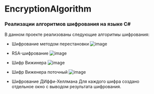 # EncryptionAlgorithm
### Реализации алгоритмов шифрования на языке C#
В данном проекте реализованы следующие алгоритмы шифрования:
- Шифрование методом перестановки
![image](https://user-images.githubusercontent.com/47456363/235377472-ee259827-b072-4614-a37a-ce3a3c49f70f.png)

- RSA-шифрование
![image](https://user-images.githubusercontent.com/47456363/235377491-3c67a6bd-865d-4e4d-8133-0c0d5e8e614e.png)

- Шифр Вижинера
![image](https://user-images.githubusercontent.com/47456363/235377512-cd5a8b28-afb9-43f1-9d48-cffe5e88c059.png)

- Шифр Виженера поточный 
![image](https://user-images.githubusercontent.com/47456363/235377529-2b5e181d-5d9b-4ef1-88e5-88ad1a19cfd3.png)

- Шифрование ДИффи-Хеллмана
Для каждого шифра создано отдельное окно с выводом результата шифрования.
